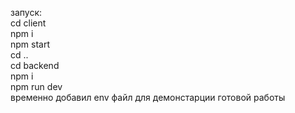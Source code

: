 запуск:<br>
cd client<br>
npm i<br>
npm start<br>
cd ..<br>
cd backend<br>
npm i<br>
npm run dev<br>
временно добавил env файл для демонстарции готовой работы
